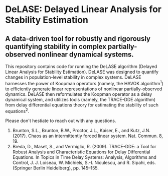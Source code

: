 # DeLASE: Delayed Linear Analysis for Stability Estimation
## A data-driven tool for robustly and rigorously quantifying stability in complex partially-observed nonlinear dynamical systems.

This repository contains code for running the DeLASE algorithm (Delayed Linear Analysis for Stability Estimation). DeLASE was designed to quantify changes in population-level stability in complex systems. DeLASE harnesses the power of Koopman operators (namely, the HAVOK algorithm<sup>1</sup>) to efficiently generate linear representations of nonlinear partially-observed dynamics. DeLASE then reformulates the Koopman operator as a delay dynamical system, and utilizes tools (namely, the TRACE-DDE algorithm) from delay differential equations theory for estimating the stability of such equations<sup>2</sup>.

Please don't hestiate to reach out with any questions.

1. Brunton, S.L., Brunton, B.W., Proctor, J.L., Kaiser, E., and Kutz, J.N. (2017). Chaos as an intermittently forced linear system. Nat. Commun. 8, 19.
2. Breda, D., Maset, S., and Vermiglio, R. (2009). TRACE-DDE: a Tool for Robust Analysis and Characteristic Equations for Delay Differential Equations. In Topics in Time Delay Systems: Analysis, Algorithms and Control, J. J. Loiseau, W. Michiels, S.-I. Niculescu, and R. Sipahi, eds. (Springer Berlin Heidelberg), pp. 145–155.


